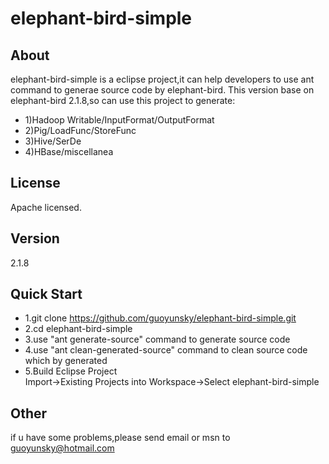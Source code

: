 elephant-bird-simple
====================
About
----------------------------------------------------------------------------------------------------------------------------
elephant-bird-simple is a eclipse project,it can help developers to use ant command to generae source code by elephant-bird.
This version base on elephant-bird 2.1.8,so can use this project to generate:
 - 1)Hadoop Writable/InputFormat/OutputFormat
 - 2)Pig/LoadFunc/StoreFunc</br>
 - 3)Hive/SerDe</br>
 - 4)HBase/miscellanea

License
----------------------------------------------------------------------------------------------------------------------------
Apache licensed.

Version
----------------------------------------------------------------------------------------------------------------------------
2.1.8

Quick Start
----------------------------------------------------------------------------------------------------------------------------
 - 1.git clone https://github.com/guoyunsky/elephant-bird-simple.git
 - 2.cd elephant-bird-simple
 - 3.use "ant generate-source" command to generate source code
 - 4.use "ant clean-generated-source" command to clean source code which by generated
 - 5.Build Eclipse Project<br />
     Import->Existing Projects into Workspace->Select elephant-bird-simple


Other
-----------------------------------------------------------------------------------------------------------------------------
if u have some problems,please send email or msn to guoyunsky@hotmail.com


